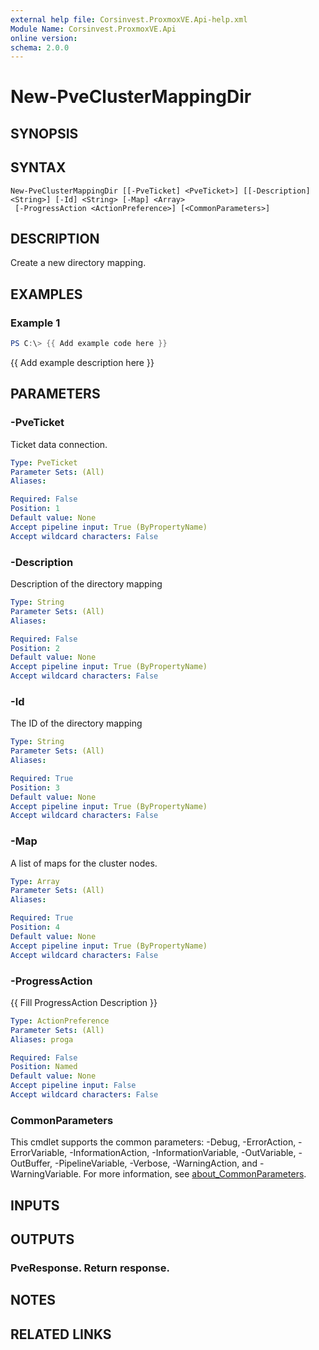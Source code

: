 ```yaml
---
external help file: Corsinvest.ProxmoxVE.Api-help.xml
Module Name: Corsinvest.ProxmoxVE.Api
online version:
schema: 2.0.0
---
```


# New-PveClusterMappingDir

## SYNOPSIS

## SYNTAX

```
New-PveClusterMappingDir [[-PveTicket] <PveTicket>] [[-Description] <String>] [-Id] <String> [-Map] <Array>
 [-ProgressAction <ActionPreference>] [<CommonParameters>]
```

## DESCRIPTION
Create a new directory mapping.

## EXAMPLES

### Example 1
```powershell
PS C:\> {{ Add example code here }}
```

{{ Add example description here }}

## PARAMETERS

### -PveTicket
Ticket data connection.

```yaml
Type: PveTicket
Parameter Sets: (All)
Aliases:

Required: False
Position: 1
Default value: None
Accept pipeline input: True (ByPropertyName)
Accept wildcard characters: False
```

### -Description
Description of the directory mapping

```yaml
Type: String
Parameter Sets: (All)
Aliases:

Required: False
Position: 2
Default value: None
Accept pipeline input: True (ByPropertyName)
Accept wildcard characters: False
```

### -Id
The ID of the directory mapping

```yaml
Type: String
Parameter Sets: (All)
Aliases:

Required: True
Position: 3
Default value: None
Accept pipeline input: True (ByPropertyName)
Accept wildcard characters: False
```

### -Map
A list of maps for the cluster nodes.

```yaml
Type: Array
Parameter Sets: (All)
Aliases:

Required: True
Position: 4
Default value: None
Accept pipeline input: True (ByPropertyName)
Accept wildcard characters: False
```

### -ProgressAction
{{ Fill ProgressAction Description }}

```yaml
Type: ActionPreference
Parameter Sets: (All)
Aliases: proga

Required: False
Position: Named
Default value: None
Accept pipeline input: False
Accept wildcard characters: False
```

### CommonParameters
This cmdlet supports the common parameters: -Debug, -ErrorAction, -ErrorVariable, -InformationAction, -InformationVariable, -OutVariable, -OutBuffer, -PipelineVariable, -Verbose, -WarningAction, and -WarningVariable. For more information, see [about_CommonParameters](http://go.microsoft.com/fwlink/?LinkID=113216).

## INPUTS

## OUTPUTS

### PveResponse. Return response.
## NOTES

## RELATED LINKS
